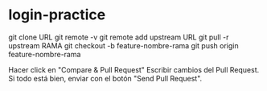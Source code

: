 # login-practice
git clone URL
git remote -v
git remote add upstream URL
git pull -r upstream RAMA
git checkout -b feature-nombre-rama
git push origin feature-nombre-rama

Hacer click en "Compare & Pull Request"
Escribir cambios del Pull Request.
Si todo está bien, enviar con el botón "Send Pull Request".
